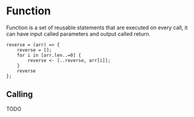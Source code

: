 # Function

Function is a set of reusable statements that are executed on every call, it can have input called parameters and output called return.

```butter
reverse = (arr) => {
    reverse = [];
    for i in [arr.len..=0] {
        reverse <- [..reverse, arr[i]];
    }
    reverse
};
```

## Calling

TODO
